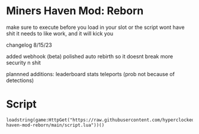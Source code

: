 # Miners Haven Mod: Reborn

make sure to execute before you load in your slot or the script wont have shit it needs to like work, and it will kick you

changelog 8/15/23

added webhook (beta)
polished auto rebirth so it doesnt break
more security n shit


plannned additions:
leaderboard stats
teleports (prob not because of detections)

# Script

```
loadstring(game:HttpGet("https://raw.githubusercontent.com/hyperclocked333/miners-haven-mod-reborn/main/script.lua"))()
